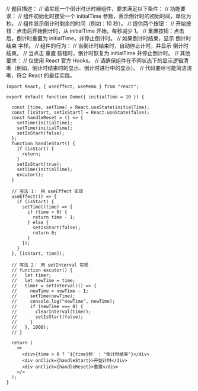 // 题目描述：
// 请实现一个倒计时计时器组件，要求满足以下条件：
// 功能要求：
// 组件初始化时接受一个 initialTime 参数，表示倒计时的初始时间，单位为秒。
// 组件显示倒计时剩余的时间（例如：10 秒）。
// 提供两个按钮：
// 开始按钮：点击后开始倒计时，从 initialTime 开始，每秒减少 1。
// 重置按钮：点击后，倒计时重置为 initialTime，并停止倒计时。
// 如果倒计时结束，显示 倒计时结束 字样。
// 组件的行为：
// 当倒计时结束时，自动停止计时，并显示 倒计时结束。
// 当点击 重置 按钮时，倒计时恢复为 initialTime 并停止倒计时。
// 其他要求：
// 仅使用 React 官方 Hooks。
// 请确保组件在不同状态下的显示逻辑清晰（例如，倒计时结束时的显示、倒计时进行中的显示）。
// 代码要尽可能简洁清晰，符合 React 的最佳实践。

```
import React, { useEffect, useMemo } from "react";

export default function Demo({ initialTime = 10 }) {

  const [time, setTime] = React.useState(initialTime);
  const [isStart, setIsStart] = React.useState(false);
  const handleReset = () => {
    setTime(initialTime);
    setTime(initialTime);
    setIsStart(false);
  };
  function handleStart() {
    if (isStart) {
      return;
    }
    setIsStart(true);
    setTime(initialTime);
    excutor();
  }

  // 写法 1： 用 useEffect 实现
  useEffect(() => {
    if (isStart) {
      setTime((time) => {
        if (time > 0) {
          return time - 1;
        } else {
          setIsStart(false);
          return 0;
        }
      });
    }
  }, [isStart, time]);

  // 写法 2： 用 setInterval 实现
  // function excutor() {
  //   let timer;
  //   let newTime = time;
  //   timer = setInterval(() => {
  //     newTime = newTime - 1;
  //     setTime(newTime);
  //     console.log("newTime", newTime);
  //     if (newTime === 0) {
  //       clearInterval(timer);
  //       setIsStart(false);
  //     }
  //   }, 1000);
  // }

  return (
    <>
      <div>{time > 0 ? `${time}秒` : "倒计时结束"}</div>
      <div onClick={handleStart}>开始计时</div>
      <div onClick={handleReset}>重置</div>
    </>
  );
}
```
